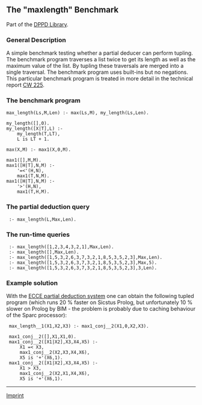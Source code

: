 The "maxlength" Benchmark
-------------------------

Part of the [DPPD Library](../dppd.html).

### General Description

A simple benchmark testing whether a partial deducer can perform
tupling. The benchmark program traverses a list twice to get its length
as well as the maximum value of the list. By tupling these traversals
are merged into a single traversal. The benchmark program uses built-ins
but no negations. This particular benchmark program is treated in more
detail in the technical report [CW
225](http://www.cs.kuleuven.ac.be/cwis/research/dtai/publications/abstracts.96.html#CW225.abstract).

### The benchmark program

    max_length(Ls,M,Len) :- max(Ls,M), my_length(Ls,Len).

    my_length([],0).
    my_length([X|T],L) :-
        my_length(T,LT),
        L is LT + 1.

    max(X,M) :- max1(X,0,M).

    max1([],M,M).
    max1([H|T],N,M) :-
        '=<'(H,N),
        max1(T,N,M).
    max1([H|T],N,M) :-
        '>'(H,N),
        max1(T,H,M).

### The partial deduction query

     :- max_length(L,Max,Len).

### The run-time queries

     :- max_length([1,2,3,4,3,2,1],Max,Len).
     :- max_length([],Max,Len).
     :- max_length([1,5,3,2,6,3,7,3,2,1,8,5,3,5,2,3],Max,Len).
     :- max_length([1,5,3,2,6,3,7,3,2,1,8,5,3,5,2,3],Max,5).
     :- max_length([1,5,3,2,6,3,7,3,2,1,8,5,3,5,2,3],3,Len).

### Example solution

With the [ECCE partial deduction system](/~mal/systems/ecce.html) one
can obtain the following tupled program (which runs 20 % faster on
Sicstus Prolog, but unfortunately 10 % slower on Prolog by BIM - the
problem is probably due to caching behaviour of the Sparc processor):

     max_length__1(X1,X2,X3) :- max1_conj__2(X1,0,X2,X3).

     max1_conj__2([],X1,X1,0).
     max1_conj__2([X1|X2],X3,X4,X5) :- 
         X1 =< X3, 
         max1_conj__2(X2,X3,X4,X6), 
         X5 is '+'(X6,1).
     max1_conj__2([X1|X2],X3,X4,X5) :- 
         X1 > X3, 
         max1_conj__2(X2,X1,X4,X6), 
         X5 is '+'(X6,1).

------------------------------------------------------------------------

[Imprint](http://www.stups.uni-duesseldorf.de/w/Imprint)
